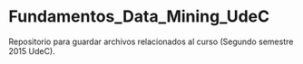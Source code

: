 # Fundamentos_Data_Mining_UdeC
Repositorio para guardar archivos relacionados al curso (Segundo semestre 2015 UdeC).
